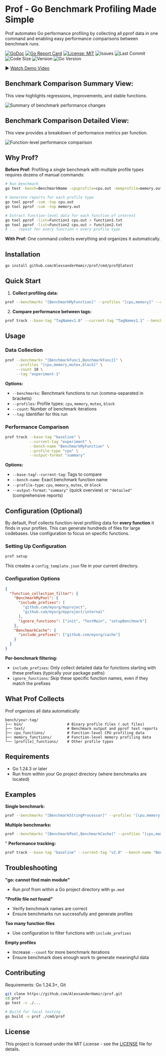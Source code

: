 # Prof - Go Benchmark Profiling Made Simple

Prof automates Go performance profiling by collecting all pprof data in one command and enabling easy performance comparisons between benchmark runs.

[![GoDoc](https://godoc.org/github.com/AlexsanderHamir/prof?status.svg)](https://godoc.org/github.com/AlexsanderHamir/prof)
[![Go Report Card](https://goreportcard.com/badge/github.com/AlexsanderHamir/prof)](https://goreportcard.com/report/github.com/AlexsanderHamir/prof)
[![License: MIT](https://img.shields.io/badge/License-MIT-yellow.svg)](https://opensource.org/licenses/MIT)
![Issues](https://img.shields.io/github/issues/AlexsanderHamir/prof)
![Last Commit](https://img.shields.io/github/last-commit/AlexsanderHamir/prof)
![Code Size](https://img.shields.io/github/languages/code-size/AlexsanderHamir/prof)
![Version](https://img.shields.io/github/v/tag/AlexsanderHamir/prof?sort=semver)
![Go Version](https://img.shields.io/badge/Go-1.24.3%2B-blue)

▶️ [Watch Demo Video](https://cdn.jsdelivr.net/gh/AlexsanderHamir/assets@main/output.mp4)

## Benchmark Comparison Summary View:

This view highlights regressions, improvements, and stable functions.

![Summary of benchmark performance changes](./summary_example.png)

## Benchmark Comparison Detailed View:

This view provides a breakdown of performance metrics per function.

![Function-level performance comparison](./detailed_example.png)

## Why Prof?

**Before Prof:** Profiling a single benchmark with multiple profile types requires dozens of manual commands:

```bash
# Run benchmark
go test -bench=BenchmarkName -cpuprofile=cpu.out -memprofile=memory.out ...

# Generate reports for each profile type
go tool pprof -cum -top cpu.out
go tool pprof -cum -top memory.out

# Extract function-level data for each function of interest
go tool pprof -list=Function1 cpu.out > function1.txt
go tool pprof -list=Function2 cpu.out > function2.txt
# ... repeat for every function × every profile type
```

**With Prof:** One command collects everything and organizes it automatically.

## Installation

```bash
go install github.com/AlexsanderHamir/prof/cmd/prof@latest
```

## Quick Start

1. **Collect profiling data:**

```bash
prof --benchmarks "[BenchmarkMyFunction]" --profiles "[cpu,memory]" --count 5 --tag "v1.0"
```

2. **Compare performance between tags:**

```bash
prof track --base-tag "TagNamev1.0" --current-tag "TagNamev1.1" --bench-name "BenchmarkFunctionName" --profile-type "cpu" --output-format "summary"
```

## Usage

### Data Collection

```bash
prof --benchmarks "[BenchmarkFunc1,BenchmarkFunc2]" \
     --profiles "[cpu,memory,mutex,block]" \
     --count 10 \
     --tag "experiment-1"
```

**Options:**

- `--benchmarks`: Benchmark functions to run (comma-separated in brackets)
- `--profiles`: Profile types: `cpu`, `memory`, `mutex`, `block`
- `--count`: Number of benchmark iterations
- `--tag`: Identifier for this run

### Performance Comparison

```bash
prof track --base-tag "baseline" \
           --current-tag "experiment" \
           --bench-name "BenchmarkMyFunction" \
           --profile-type "cpu" \
           --output-format "summary"
```

**Options:**

- `--base-tag`/`--current-tag`: Tags to compare
- `--bench-name`: Exact benchmark function name
- `--profile-type`: `cpu`, `memory`, `mutex`, or `block`
- `--output-format`: `"summary"` (quick overview) or `"detailed"` (comprehensive reports)

## Configuration (Optional)

By default, Prof collects function-level profiling data for **every function** it finds in your profiles. This can generate hundreds of files for large codebases. Use configuration to focus on specific functions.

### Setting Up Configuration

```bash
prof setup
```

This creates a `config_template.json` file in your current directory.

### Configuration Options

```json
{
  "function_collection_filter": {
    "BenchmarkMyPool": {
      "include_prefixes": [
        "github.com/myorg/myproject",
        "github.com/myorg/myproject/internal"
      ],
      "ignore_functions": ["init", "TestMain", "setupBenchmark"]
    },
    "BenchmarkCache": {
      "include_prefixes": ["github.com/myorg/cache"]
    }
  }
}
```

**Per-benchmark filtering:**

- `include_prefixes`: Only collect detailed data for functions starting with these prefixes (typically your package paths)
- `ignore_functions`: Skip these specific function names, even if they match the prefixes

## What Prof Collects

Prof organizes all data automatically:

```
bench/your-tag/
├── bin/                    # Binary profile files (.out files)
├── text/                   # Benchmark output and pprof text reports
├── cpu_functions/          # Function-level CPU profiling data
├── memory_functions/       # Function-level memory profiling data
└── [profile]_functions/    # Other profile types
```

## Requirements

- Go 1.24.3 or later
- Run from within your Go project directory (where benchmarks are located)

## Examples

**Single benchmark:**

```bash
prof --benchmarks "[BenchmarkStringProcessor]" --profiles "[cpu,memory]" --count 5 --tag "baseline"
```

**Multiple benchmarks:**

```bash
prof --benchmarks "[BenchmarkPool,BenchmarkCache]" --profiles "[cpu,memory,mutex]" --count 10 --tag "v2.0"
```

"
**Performance tracking:**

```bash
prof track --base-tag "baseline" --current-tag "v2.0" --bench-name "BenchmarkPool" --profile-type "cpu" --output-format "summary"
```

## Troubleshooting

**"go: cannot find main module"**

- Run prof from within a Go project directory with `go.mod`

**"Profile file not found"**

- Verify benchmark names are correct
- Ensure benchmarks run successfully and generate profiles

**Too many function files**

- Use configuration to filter functions with `include_prefixes`

**Empty profiles**

- Increase `--count` for more benchmark iterations
- Ensure benchmark does enough work to generate meaningful data

## Contributing

Requirements: Go 1.24.3+, Git

```bash
git clone https://github.com/AlexsanderHamir/prof.git
cd prof
go test -v ./...

# Build for local testing
go build -o prof ./cmd/prof
```

## License

This project is licensed under the MIT License - see the [LICENSE](LICENSE) file for details.

